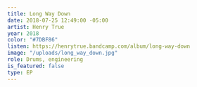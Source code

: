 ```yaml
---
title: Long Way Down
date: 2018-07-25 12:49:00 -05:00
artist: Henry True
year: 2018
color: "#7DBF86"
listen: https://henrytrue.bandcamp.com/album/long-way-down
image: "/uploads/long_way_down.jpg"
role: Drums, engineering
is_featured: false
type: EP
---
```


